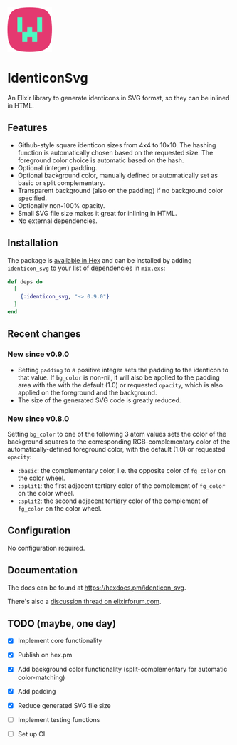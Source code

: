 <img src="./assets/logo.png" width="100" height="100">

# IdenticonSvg

An Elixir library to generate identicons in SVG format, so they can be inlined in HTML.

## Features

* Github-style square identicon sizes from 4x4 to 10x10. The hashing function is automatically chosen based on the requested size. The foreground color choice is automatic based on the hash.
* Optional (integer) padding.
* Optional background color, manually defined or automatically set as basic or split complementary.
* Transparent background (also on the padding) if no background color specified.
* Optionally non-100% opacity.
* Small SVG file size makes it great for inlining in HTML.
* No external dependencies.

## Installation

The package is [available in Hex](https://hex.pm/packages/identicon_svg) and can be installed by adding `identicon_svg` to your list of dependencies in `mix.exs`:

```elixir
def deps do
  [
    {:identicon_svg, "~> 0.9.0"}
  ]
end
```

## Recent changes

### New since v0.9.0

* Setting `padding` to a positive integer sets the padding to the identicon to that value. If `bg_color` is non-nil, it will also be applied to the padding area with the with the default (1.0) or requested `opacity`, which is also applied on the foreground and the background. 
* The size of the generated SVG code is greatly reduced.

### New since v0.8.0

Setting `bg_color` to one of the following 3 atom values sets the color of the background squares to the corresponding RGB-complementary color of the automatically-defined foreground color, with the default (1.0) or requested `opacity`:
* `:basic`: the complementary color, i.e. the opposite color of `fg_color` on the color wheel.
* `:split1`: the first adjacent tertiary color of the complement of `fg_color` on the color wheel.
* `:split2`: the second adjacent tertiary color of the complement of `fg_color` on the color wheel.

## Configuration

No configuration required.

## Documentation

The docs can be found at <https://hexdocs.pm/identicon_svg>.

There's also a [discussion thread on elixirforum.com](https://elixirforum.com/t/identiconsvg-generates-identicons-in-svg-format-so-they-can-be-inlined-in-html/54557/1).

## TODO (maybe, one day)

- [x] Implement core functionality
- [x] Publish on hex.pm
- [x] Add background color functionality (split-complementary for automatic color-matching)
- [x] Add padding
- [x] Reduce generated SVG file size
- [ ] Implement testing functions
- [ ] Set up CI


